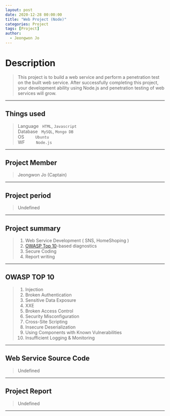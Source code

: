 ```yaml
---
layout: post
date: 2020-12-28 00:00:00
title: "Web Project (Node)"
categories: Project
tags: [Project]
author:
  - Jeongwon Jo
---
```

# Description <br>
> This project is to build a web service and perform a penetration test on the built web service. After successfully completing this project, your development ability using Node.js and penetration testing of web services will grow.

---
## Things used<br>
> Language&nbsp;&nbsp;&nbsp;`HTML`, `Javascript`<br>
> Database&nbsp;&nbsp;&nbsp;`MySQL`, `Mongo DB`<br>
> OS&nbsp;&nbsp;&nbsp;&nbsp;&nbsp;&nbsp;&nbsp;&nbsp;&nbsp;`Ubuntu`<br>
> WF&nbsp;&nbsp;&nbsp;&nbsp;&nbsp;&nbsp;&nbsp;&nbsp;&nbsp;`Node.js`

---
## Project Member
> Jeongwon Jo (Captain)

---
## Project period<br>
> Undefined

---
## Project summary<br>
> 1. Web Service Development ( SNS, HomeShoping )<br>
> 2. [OWASP Top 10](https://owasp.org/www-project-top-ten/)-based diagnostics<br>
> 3. Secure Coding<br>
> 4. Report writing<br>

---
## OWASP TOP 10

> 1. Injection
> 2. Broken Authentication
> 3. Sensitive Data Exposure
> 4. XXE
> 5. Broken Access Control
> 6. Security Misconfiguration
> 7. Cross-Site Scripting
> 8. Insecure Deserialization
> 9. Using Components with Known Vulnerabilities
> 10. Insufficient Logging & Monitoring

---
## Web Service Source Code<br>
> Undefined

---
## Project Report<br>
> Undefined

---

